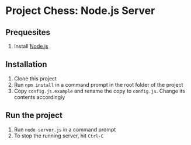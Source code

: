 # Project Chess: Node.js Server

## Prequesites

1. Install [Node.js](https://nodejs.org/en/)

## Installation

1. Clone this project
2. Run `npm install` in a command prompt in the root folder of the project
3. Copy `config.js.example` and rename the copy to `config.js`. Change its contents accordingly

## Run the project

1. Run `node server.js` in a command prompt
2. To stop the running server, hit `Ctrl-C`
